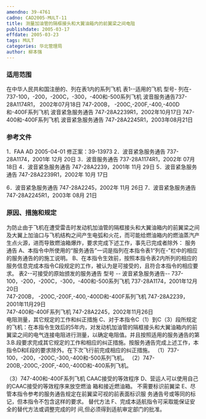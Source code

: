 ```yaml
---
amendno: 39-4761
cadno: CAD2005-MULT-11
title: 测量加油管的隔框接头和大翼油箱内的前翼梁之间电阻
publishdate: 2005-03-17
effdate: 2005-03-23
tags: MULT
categories: 华北管理局
author: 柳本强
---
```


### 适用范围 
在中华人民共和国注册的、列在表1内的系列飞机          表1--适用的飞机
型号- 列在-
737-100，-200，-200C，-300，-400和-500系列飞机  波音服务通告737-28A1174R1， 2002年07月18日
747-200B， -200C,-200F,-400,-400D和-400F系列飞机  波音紧急服务通告 747-28A2239R1，2002年10月17日
747-400和-400F系列飞机  波音紧急服务通告 747-28A2245R1，2003年08月21日

### 参考文件
1．FAA AD 2005-04-01    修正案：39-13973 
2．波音紧急服务通告 737-28A1174，2001年 12月 20日
 3．波音服务通告 737-28A1174R1，2002年 07月 18日
 4．波音紧急服务通告 747-28A2239，2001年 11月 29日
 5．波音紧急服务通告 747-28A2239R1，2002年 10月 17日

        
6．波音紧急服务通告 747-28A2245，2002年 11月 26日
 7．波音紧急服务通告 747-28A2245R1，2003年 08月 21日


### 原因、措施和规定 
为防止由于飞机在遭受雷击时发动机加油管的隔框接头和大翼油箱内的前翼梁之间及大翼上加油口与飞机结构之间产生电弧和火花，而可能给燃油箱内的燃油蒸汽产生点火源，进而导致燃油箱爆炸，要求完成下述工作，事先已完成者除外： 
    服务通告 
A、本指令中所使用的“服务通告”一词是指列在本指令表1“列在-”栏中的相应的服务通告的的施工说明。 
    B、在本指令生效前，按照本指令表2内所列的相应的服务信息完成本指令C段规定的工作，被认为是可接受的，且符合本指令的相应要求。 
表2--可接受的原始颁发的服务通告 
    型号 --  波音紧急服务通告-- 
737-100，-200，-200C，-300，-400和-500系列飞机  737-28A1174，2001年12月20日  
747-200B， -200C,-200F,-400,-400D和-400F系列飞机  747-28A2239，2001年11月29日  
747-400和-400F系列飞机  747-28A2245，2002年11月26日  
电阻测量，其它规定的工作和纠正措施 
C、对于本指令C（1）到C（3）段所规定的飞机：在本指令生效后的5年内，对发动机加油管的隔框接头和大翼油箱内的前翼梁之间的电气连接电阻进行测量，以确定电阻值。并且按照适用的服务通告的第3.B.段要求完成其它规定的工作和相应的纠正措施。按服务通告完成上述工作，本指令D和E段的要求除外。在下次飞行前完成相应的纠正措施。 
（1）737-100，-200，-200C,-300,-400和-500系列飞机。 
（2）747-200B,-200C,-200F,-400,-400D和-400系列飞机。 

        
（3）747-400和-400F系列飞机 CAAC接受的等效程序 D、营运人可以使用自己的CAAC接受的等效程序来放空燃油
箱和接近燃油箱。     不需要标识前翼梁 E、尽管本指令参考的服务通告规定在前翼梁可视的前表面标识服
务通告号或等同的标记，但本指令不包含这样的要求。     替代方法 F、完成本适航指令可采取能保证安全的替代方法或调整完成的时
间,但必须得到适航审定部门的批准。

